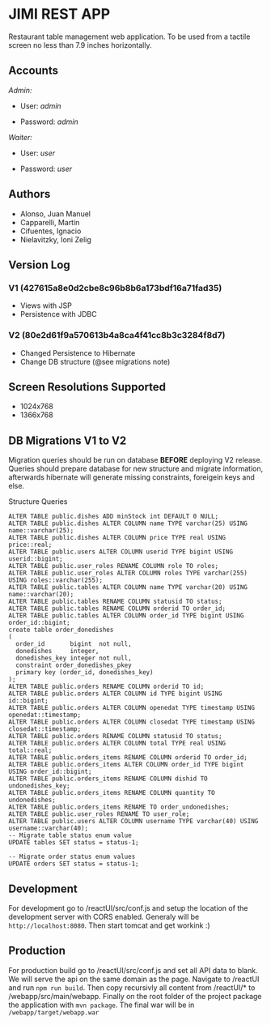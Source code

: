 # JIMI REST APP


Restaurant table management web application.
To be used from a tactile screen no less than 7.9 inches horizontally.


## Accounts

_Admin:_

* User: _admin_

* Password: _admin_

_Waiter:_

* User: _user_

* Password: _user_


## Authors

* Alonso, Juan Manuel
* Capparelli, Martín
* Cifuentes, Ignacio
* Nielavitzky, Ioni Zelig

## Version Log

### V1 (427615a8e0d2cbe8c96b8b6a173bdf16a71fad35)

* Views with JSP 
* Persistence with JDBC
 
### V2 (80e2d61f9a570613b4a8ca4f41cc8b3c3284f8d7)

* Changed Persistence to Hibernate
* Change DB structure (@see migrations note)

## Screen Resolutions Supported
*  1024x768
*  1366x768

## DB Migrations V1 to V2
Migration queries should be run on database **BEFORE** deploying V2 release.
Queries should prepare database for new structure and migrate information, afterwards hibernate will generate
missing constraints, foreigein keys and else.

Structure Queries 
```
ALTER TABLE public.dishes ADD minStock int DEFAULT 0 NULL;
ALTER TABLE public.dishes ALTER COLUMN name TYPE varchar(25) USING name::varchar(25);
ALTER TABLE public.dishes ALTER COLUMN price TYPE real USING price::real;
ALTER TABLE public.users ALTER COLUMN userid TYPE bigint USING userid::bigint;
ALTER TABLE public.user_roles RENAME COLUMN role TO roles;
ALTER TABLE public.user_roles ALTER COLUMN roles TYPE varchar(255) USING roles::varchar(255);
ALTER TABLE public.tables ALTER COLUMN name TYPE varchar(20) USING name::varchar(20);
ALTER TABLE public.tables RENAME COLUMN statusid TO status;
ALTER TABLE public.tables RENAME COLUMN orderid TO order_id;
ALTER TABLE public.tables ALTER COLUMN order_id TYPE bigint USING order_id::bigint;
create table order_donedishes
(
  order_id       bigint  not null,
  donedishes     integer,
  donedishes_key integer not null,
  constraint order_donedishes_pkey
  primary key (order_id, donedishes_key)
);
ALTER TABLE public.orders RENAME COLUMN orderid TO id;
ALTER TABLE public.orders ALTER COLUMN id TYPE bigint USING id::bigint;
ALTER TABLE public.orders ALTER COLUMN openedat TYPE timestamp USING openedat::timestamp;
ALTER TABLE public.orders ALTER COLUMN closedat TYPE timestamp USING closedat::timestamp;
ALTER TABLE public.orders RENAME COLUMN statusid TO status;
ALTER TABLE public.orders ALTER COLUMN total TYPE real USING total::real;
ALTER TABLE public.orders_items RENAME COLUMN orderid TO order_id;
ALTER TABLE public.orders_items ALTER COLUMN order_id TYPE bigint USING order_id::bigint;
ALTER TABLE public.orders_items RENAME COLUMN dishid TO undonedishes_key;
ALTER TABLE public.orders_items RENAME COLUMN quantity TO undonedishes;
ALTER TABLE public.orders_items RENAME TO order_undonedishes;
ALTER TABLE public.user_roles RENAME TO user_role;
ALTER TABLE public.users ALTER COLUMN username TYPE varchar(40) USING username::varchar(40);
-- Migrate table status enum value
UPDATE tables SET status = status-1;

-- Migrate order status enum values
UPDATE orders SET status = status-1;
```

## Development
For development go to /reactUI/src/conf.js and setup the location of the development server with CORS enabled. Generaly
will be `http://localhost:8080`. Then start tomcat and get workink :)

## Production
For production build go to /reactUI/src/conf.js and set all API data to blank. 
We will serve the api on the same domain as the page.
Navigate to /reactUI and run `npm run build`. Then copy recursivly all content from /reactUI/* to /webapp/src/main/webapp.
Finally on the root folder of the project package the application with `mvn package`.
The final war will be in `/webapp/target/webapp.war`




